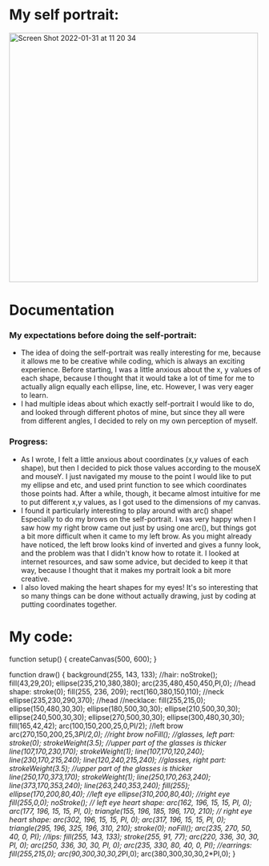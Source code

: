 # My self portrait:

<img width="497" alt="Screen Shot 2022-01-31 at 11 20 34" src="https://user-images.githubusercontent.com/90758768/151753493-44503097-e50e-4ebe-a839-1a1f9368e128.png">

# Documentation
### My expectations before doing the self-portrait:
- The idea of doing the self-portrait was really interesting for me, because it allows me to be creative while coding, which is always an exciting experience.
Before starting, I was a little anxious about the x, y values of each shape, because I thought that it would take a lot of time for me to actually align equally
each ellipse, line, etc. However, I was very eager to learn.
- I had multiple ideas about which exactly self-portrait I would like to do, and looked through different photos of mine, but since they all were from different angles,
I decided to rely on my own perception of myself.
### Progress:
- As I wrote, I felt a little anxious about coordinates (x,y values of each shape), but then I decided to pick those values according to the mouseX and mouseY.
I just navigated my mouse to the point I would like to put my ellipse and etc, and used print function to see which coordinates those points had. After a while, though,
it became almost intuitive for me to put different x,y values, as I got used to the dimensions of my canvas.
- I found it particularly interesting to play around with arc() shape! Especially to do my brows on the self-portrait. I was very happy when I saw how my right brow
came out just by using one arc(), but things got a bit more difficult when it came to my left brow. As you might already have noticed, the left brow looks kind of
inverted and gives a funny look, and the problem was that I didn't know how to rotate it. I looked at internet resources, and saw some advice, but decided to keep it
that way, because I thought that it makes my portrait look a bit more creative.
- I also loved making the heart shapes for my eyes! It's so interesting that so many things can be done without actually drawing, just by coding at putting coordinates
together.

# My code:
function setup() {
  createCanvas(500, 600);
}

function draw() {
  background(255, 143, 133);
  //hair:
  noStroke();
  fill(43,29,20);
  ellipse(235,210,380,380);
  arc(235,480,450,450,PI,0);
  //head shape:
  stroke(0);
  fill(255, 236, 209);
  rect(160,380,150,110); //neck
  ellipse(235,230,290,370); //head
  //necklace:
  fill(255,215,0);
  ellipse(150,480,30,30);
  ellipse(180,500,30,30);
  ellipse(210,500,30,30);
  ellipse(240,500,30,30);
  ellipse(270,500,30,30);
  ellipse(300,480,30,30);
  fill(165,42,42);
  arc(100,150,200,25,0,PI/2); //left brow
  arc(270,150,200,25,3*PI/2,0); //right brow
  noFill();
  //glasses, left part:
  stroke(0);
  strokeWeight(3.5); //upper part of the glasses is thicker
  line(107,170,230,170);
  strokeWeight(1);
  line(107,170,120,240);
  line(230,170,215,240);
  line(120,240,215,240);
  //glasses, right part:
  strokeWeight(3.5); //upper part of the glasses is thicker
  line(250,170,373,170);
  strokeWeight(1);
  line(250,170,263,240);
  line(373,170,353,240);
  line(263,240,353,240);
  fill(255);
  ellipse(170,200,80,40); //left eye
  ellipse(310,200,80,40); //right eye
  fill(255,0,0);
  noStroke();
  // left eye heart shape:
  arc(162, 196, 15, 15, PI, 0);
  arc(177, 196, 15, 15, PI, 0);
  triangle(155, 196, 185, 196, 170, 210);
  // right eye heart shape:
  arc(302, 196, 15, 15, PI, 0);
  arc(317, 196, 15, 15, PI, 0);
  triangle(295, 196, 325, 196, 310, 210);
  stroke(0);
  noFill();
  arc(235, 270, 50, 40, 0, PI);
  //lips:
  fill(255, 143, 133);
  stroke(255, 91, 77);
  arc(220, 336, 30, 30, PI, 0);
  arc(250, 336, 30, 30, PI, 0);
  arc(235, 330, 80, 40, 0, PI);
  //earrings:
  fill(255,215,0);
  arc(90,300,30,30,2*PI,0);
  arc(380,300,30,30,2*PI,0);
}
